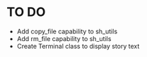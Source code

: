 # TO DO

* Add copy_file capability to sh_utils
* Add rm_file capability to sh_utils
* Create Terminal class to display story text